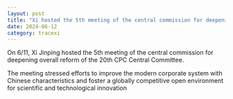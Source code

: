 ```yaml
---
layout: post
title: "Xi hosted the 5th meeting of the central commission for deepening overall reform of the 20th CPC Central Committee"
date: 2024-06-12
category: tracexi
---
```


On 6/11, Xi Jinping hosted the 5th meeting of the central commission for deepening overall reform of the 20th CPC Central Committee.

The meeting stressed efforts to improve the modern corporate system with Chinese characteristics and foster a globally competitive open environment for scientific and technological innovation
